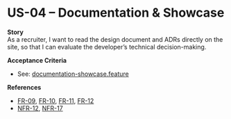 # US-04 – Documentation & Showcase

**Story**  
As a recruiter, I want to read the design document and ADRs directly on the site, so that I can evaluate the developer’s technical decision-making.  

**Acceptance Criteria**  

- See: [documentation-showcase.feature](../../apps/mysite-backend/src/test/resources/features/documentation-showcase.feature)  

**References**  

- [FR-09](../requirements/functional.md#fr-09), [FR-10](../requirements/functional.md#fr-10), [FR-11](../requirements/functional.md#fr-11), [FR-12](../requirements/functional.md#fr-12)  
- [NFR-12](../requirements/non-functional.md#nfr-12), [NFR-17](../requirements/non-functional.md#nfr-17)  
